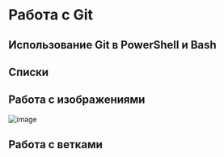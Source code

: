 # Работа с Git

## Использование Git в PowerShell и Bash

## Списки

## Работа с изображениями
![image](git_mem.jpg)

## Работа с ветками
